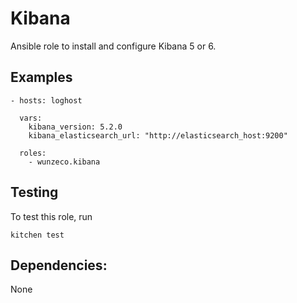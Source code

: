Kibana
========

Ansible role to install and configure Kibana 5 or 6.


## Examples

```
- hosts: loghost

  vars:
    kibana_version: 5.2.0
	kibana_elasticsearch_url: "http://elasticsearch_host:9200"

  roles:
    - wunzeco.kibana
```

## Testing

To test this role, run

```
kitchen test
```


## Dependencies:

None
